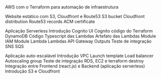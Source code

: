 AWS com o Terraform para automação de infraestrutura

Website estático com S3, Cloudfront e Route53
S3 bucket
Cloudfront distribution
Route53 records
ACM certificate

Aplicação Serverless
Introdução
Cognito UI
Cognito código do Terraform
DynamoDB
Código Typescript das Lambdas
Artefato das Lambdas
Module IAM
Module Lambda
Lambdas
API Gateway
Outputs
Teste de integração
SNS
SQS

Aplicação auto-escalável
Introdução
VPC
Launch template
Load balancer
Autoscaling group
Teste de integração
RDS, EC2 e terraform destroy
Integração entre Frontend (react.js) e Backend (aplicação serverless)
Introdução
S3 e Cloudfront



